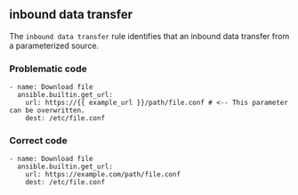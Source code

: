 ## inbound data transfer
The `inbound data transfer` rule identifies that an inbound data transfer from a parameterized source.

### Problematic code

```
- name: Download file 
  ansible.builtin.get_url:
    url: https://{{ example_url }}/path/file.conf # <-- This parameter can be overwritten.
    dest: /etc/file.conf
```
### Correct code

```
- name: Download file 
  ansible.builtin.get_url:
    url: https://example.com/path/file.conf
    dest: /etc/file.conf
```